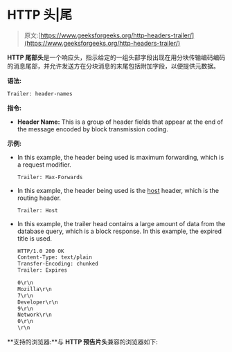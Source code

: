 # HTTP 头|尾

> 原文:[https://www.geeksforgeeks.org/http-headers-trailer/](https://www.geeksforgeeks.org/http-headers-trailer/)

**HTTP 尾部头**是一个响应头，指示给定的一组头部字段出现在用分块传输编码编码的消息尾部，并允许发送方在分块消息的末尾包括附加字段，以便提供元数据。

**语法:**

```html
Trailer: header-names
```

**指令:**

*   **Header Name:** This is a group of header fields that appear at the end of the message encoded by block transmission coding.

**示例:**

*   In this example, the header being used is maximum forwarding, which is a request modifier.

    ```html
    Trailer: Max-Forwards
    ```

*   In this example, the header being used is the [host](https://www.geeksforgeeks.org/http-headers-host/) header, which is the routing header.

    ```html
    Trailer: Host
    ```

*   In this example, the trailer head contains a large amount of data from the database query, which is a block response. In this example, the expired title is used.

    ```html
    HTTP/1.0 200 OK 
    Content-Type: text/plain 
    Transfer-Encoding: chunked
    Trailer: Expires

    0\r\n
    Mozilla\r\n 
    7\r\n
    Developer\r\n
    9\r\n
    Network\r\n
    0\r\n 
    \r\n
    ```

**支持的浏览器:**与 **HTTP 预告片头**兼容的浏览器如下: